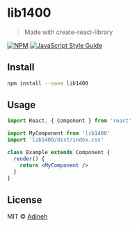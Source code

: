 # lib1400

> Made with create-react-library

[![NPM](https://img.shields.io/npm/v/lib1400.svg)](https://www.npmjs.com/package/lib1400) [![JavaScript Style Guide](https://img.shields.io/badge/code_style-standard-brightgreen.svg)](https://standardjs.com)

## Install

```bash
npm install --save lib1400
```

## Usage

```jsx
import React, { Component } from 'react'

import MyComponent from 'lib1400'
import 'lib1400/dist/index.css'

class Example extends Component {
  render() {
    return <MyComponent />
  }
}
```

## License

MIT © [Adineh](https://github.com/Adineh)
